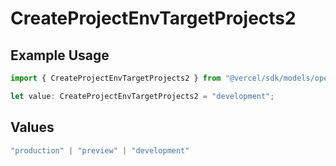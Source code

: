 # CreateProjectEnvTargetProjects2

## Example Usage

```typescript
import { CreateProjectEnvTargetProjects2 } from "@vercel/sdk/models/operations/createprojectenv.js";

let value: CreateProjectEnvTargetProjects2 = "development";
```

## Values

```typescript
"production" | "preview" | "development"
```